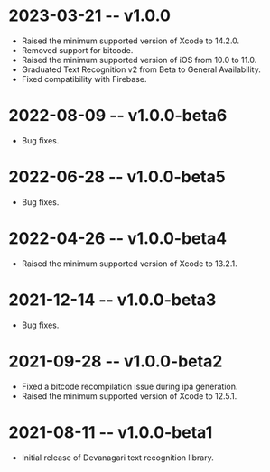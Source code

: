 # 2023-03-21 -- v1.0.0
- Raised the minimum supported version of Xcode to 14.2.0.
- Removed support for bitcode.
- Raised the minimum supported version of iOS from 10.0 to 11.0.
- Graduated Text Recognition v2 from Beta to General Availability.
- Fixed compatibility with Firebase.
# 2022-08-09 -- v1.0.0-beta6
- Bug fixes.
# 2022-06-28 -- v1.0.0-beta5
- Bug fixes.
# 2022-04-26 -- v1.0.0-beta4
- Raised the minimum supported version of Xcode to 13.2.1.
# 2021-12-14 -- v1.0.0-beta3
- Bug fixes.
# 2021-09-28 -- v1.0.0-beta2
- Fixed a bitcode recompilation issue during ipa generation.
- Raised the minimum supported version of Xcode to 12.5.1.
# 2021-08-11 -- v1.0.0-beta1
- Initial release of Devanagari text recognition library.

